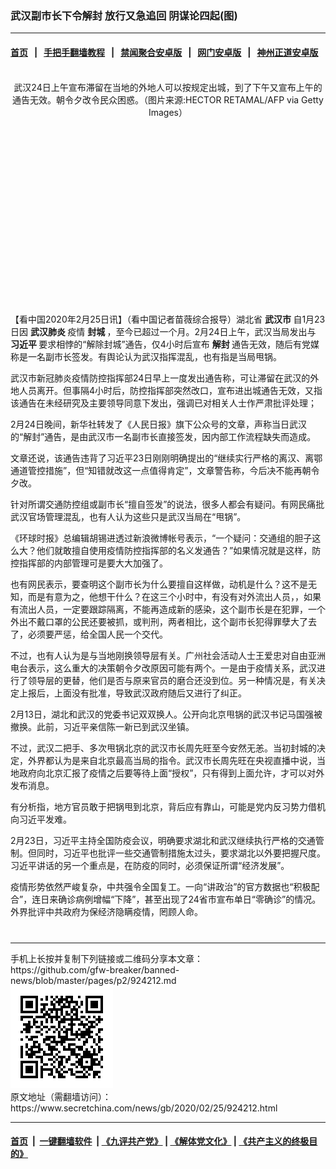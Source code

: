 ### 武汉副市长下令解封 放行又急追回 阴谋论四起(图)
------------------------

#### [首页](https://github.com/gfw-breaker/banned-news/blob/master/README.md) &nbsp;&nbsp;|&nbsp;&nbsp; [手把手翻墙教程](https://github.com/gfw-breaker/guides/wiki) &nbsp;&nbsp;|&nbsp;&nbsp; [禁闻聚合安卓版](https://github.com/gfw-breaker/bn-android) &nbsp;&nbsp;|&nbsp;&nbsp; [网门安卓版](https://github.com/oGate2/oGate) &nbsp;&nbsp;|&nbsp;&nbsp; [神州正道安卓版](https://github.com/SzzdOgate/update) 



<div class="article_right" style="fone-color:#000">
 <p style="text-align:center">
  <img alt="" src="//img3.secretchina.com/pic/2020/2-16/p2628421a584953919-ss.jpg"/>
  <br>
   武汉24日上午宣布滞留在当地的外地人可以按规定出城，到了下午又宣布上午的通告无效。朝令夕改令民众困惑。（图片来源:HECTOR RETAMAL/AFP via Getty Images）
   <span id="hideid" name="hideid" style="color:red;display:none;">
    <span href="https://www.secretchina.com">
    </span>
   </span>
  </br>
 </p>
 <div id="txt-mid1-t21-2017">
  <ins class="adsbygoogle" data-ad-client="ca-pub-1276641434651360" data-ad-slot="2451032099" style="display:inline-block;width:336px;height:280px">
  </ins>
  <div id="SC-22xxx">
  </div>
 </div>
 <p>
  【看中国2020年2月25日讯】（看中国记者苗薇综合报导）湖北省
  <strong>
   武汉市
  </strong>
  自1月23日因
  <strong>
   武汉肺炎
  </strong>
  疫情
  <strong>
   封城
  </strong>
  ，至今已超过一个月。2月24日上午，武汉当局发出与
  <strong>
   <span href="https://www.secretchina.com/news/gb/tag/习近平" target="_blank">
    习近平
   </span>
  </strong>
  要求相悖的“解除封城”通告，仅4小时后宣布
  <strong>
   解封
  </strong>
  通告无效，随后有党媒称是一名副市长签发。有舆论认为武汉指挥混乱，也有指是当局甩锅。
  <span id="hideid" name="hideid" style="color:red;display:none;">
   <span href="https://www.secretchina.com">
   </span>
  </span>
 </p>
 <p>
  武汉市新冠肺炎疫情防控指挥部24日早上一度发出通告称，可让滞留在武汉的外地人员离开。但事隔4小时后，防控指挥部突然改口，宣布进出城通告无效，又指该通告在未经研究及主要领导同意下发出，强调已对相关人士作严肃批评处理；
 </p>
 <p>
  2月24日晚间，新华社转发了《人民日报》旗下公众号的文章，声称当日武汉的“解封”通告，是由武汉市一名副市长直接签发，因内部工作流程缺失而造成。
 </p>
 <p>
  文章还说，该通告违背了习近平23日刚刚明确提出的“继续实行严格的离汉、离鄂通道管控措施”，但“知错就改这一点值得肯定”，文章警告称，今后决不能再朝令夕改。
 </p>
 <p>
  针对所谓交通防控组或副市长“擅自签发”的说法，很多人都会有疑问。有网民痛批武汉官场管理混乱，也有人认为这些只是武汉当局在“甩锅”。
 </p>
 <p>
  《环球时报》总编辑胡锡进透过新浪微博帐号表示，“一个疑问：交通组的胆子这么大？他们就敢擅自使用疫情防控指挥部的名义发通告？”如果情况就是这样，防控指挥部的内部管理可是要大大加强了。
 </p>
 <p>
  也有网民表示，要查明这个副市长为什么要擅自这样做，动机是什么？这不是无知，而是有意为之，他想干什么？在这三个小时中，有没有对外流出人员，，如果有流出人员，一定要跟踪隔离，不能再造成新的感染，这个副市长是在犯罪，一个外出不戴口罩的公民还要被抓，或判刑，两者相比，这个副市长犯得罪孽大了去了，必须要严惩，给全国人民一个交代。
 </p>
 <p>
  不过，也有人认为是与当地刚换领导层有关。广州社会活动人士王爱忠对自由亚洲电台表示，这么重大的决策朝令夕改原因可能有两个。一是由于疫情关系，武汉进行了领导层的更替，他们是否与原来官员的磨合还没到位。另一种情况是，有关决定上报后，上面没有批准，导致武汉政府随后又进行了纠正。
 </p>
 <p>
  2月13日，湖北和武汉的党委书记双双换人。公开向北京甩锅的武汉书记马国强被撤换。此前，习近平亲信陈一新已到武汉坐镇。
 </p>
 <p>
  不过，武汉二把手、多次甩锅北京的武汉市长周先旺至今安然无恙。当初封城的决定，外界都认为是来自北京最高当局的指令。武汉市长周先旺在央视直播中说，当地政府向北京汇报了疫情之后要等待上面“授权”，只有得到上面允许，才可以对外发布消息。
 </p>
 <p>
  有分析指，地方官员敢于把锅甩到北京，背后应有靠山，可能是党内反习势力借机向习近平发难。
 </p>
 <p>
  2月23日，习近平主持全国防疫会议，明确要求湖北和武汉继续执行严格的交通管制。但同时，习近平也批评一些交通管制措施太过头，要求湖北以外要把握尺度。习近平讲话的另一个重点是，在防疫的同时，必须保证所谓“经济发展”。
 </p>
 <p>
  疫情形势依然严峻复杂，中共强令全国复工。一向“讲政治”的官方数据也“积极配合”，连日来确诊病例增幅“下降”，甚至出现了24省市宣布单日“零确诊”的情况。外界批评中共政府为保经济隐瞒疫情，罔顾人命。
  <center>
   <div>
    <div id="txt-mid2-t22-2017" style="display: block;  max-height: 351px;  overflow: hidden;">
     <div id="SC-21xxx">
     </div>
     <ins class="adsbygoogle" data-ad-client="ca-pub-1276641434651360" data-ad-format="auto" data-ad-slot="4301710469" data-full-width-responsive="true" style="display:block">
     </ins>
    </div>
   </div>
  </center>
  <div style="padding-top:12px;">
  </div>
 </p>
</div>

<hr/>
手机上长按并复制下列链接或二维码分享本文章：<br/>
https://github.com/gfw-breaker/banned-news/blob/master/pages/p2/924212.md <br/>
<a href='https://github.com/gfw-breaker/banned-news/blob/master/pages/p2/924212.md'><img src='https://github.com/gfw-breaker/banned-news/blob/master/pages/p2/924212.md.png'/></a> <br/>
原文地址（需翻墙访问）：https://www.secretchina.com/news/gb/2020/02/25/924212.html


------------------------
#### [首页](https://github.com/gfw-breaker/banned-news/blob/master/README.md) &nbsp;|&nbsp; [一键翻墙软件](https://github.com/gfw-breaker/nogfw/blob/master/README.md) &nbsp;| [《九评共产党》](https://github.com/gfw-breaker/9ping.md/blob/master/README.md#九评之一评共产党是什么) | [《解体党文化》](https://github.com/gfw-breaker/jtdwh.md/blob/master/README.md) | [《共产主义的终极目的》](https://github.com/gfw-breaker/gczydzjmd.md/blob/master/README.md)


<img src='http://gfw-breaker.win/banned-news/pages/p2/924212.md' width='0px' height='0px'/>
